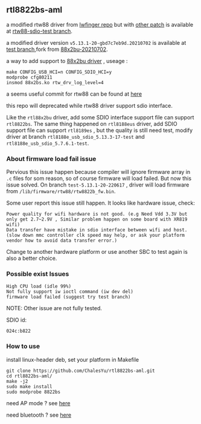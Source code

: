 
## rtl8822bs-aml

a modified rtw88 driver from [lwfinger repo](https://github.com/lwfinger/rtw88) but with [other patch](https://github.com/xdarklight/linux/commits/rtw88-sdio-20230222) is available at [rtw88-sdio-test branch](https://gitlab.com/ChalesYu/rtl8822bs-aml/tree/rtw88-sdio-test).

a modified driver version `v5.13.1-20-gbd7c7eb9d.20210702` is available at [test branch](https://github.com/ChalesYu/rtl8822bs-aml/tree/test-5.13.1-20-230201),fork from [88x2bu-20210702](https://github.com/morrownr/88x2bu-20210702).

a way to add support to [88x2bu driver](https://gitlab.com/ChalesYu/rtl8822bs-aml/tree/test-5.13.1-20-230201) , useage :

```
make CONFIG_USB_HCI=n CONFIG_SDIO_HCI=y
modprobe cfg80211
insmod 88x2bs.ko rtw_drv_log_level=4
```

a seems useful commit for rtw88 can be found at [here](https://github.com/xdarklight/linux/commit/80154847ef5ff284624a8abb2e66b690e41fb678)

this repo will deprecated while rtw88 driver support sdio interface.

Like the `rtl88x2bu` driver, add some SDIO interface support file can support `rtl8822bs`. The same thing happened on `rtl8188eus` driver, add SDIO support file can support `rtl8189es` , but the quality is still need test, modify driver at branch `rtl8188e_usb_sdio_5.13.3-17-test` and `rtl8188e_usb_sdio_5.7.6.1-test`.

### About firmware load fail issue

Pervious this issue happen because compiler will ignore firmware array in `.c` files for som reason,
 so of course firmware will load failed. But now this issue solved. On branch `test-5.13.1-20-220617` , driver will load firmware from `/lib/firmware/rtw88/rtw8822b_fw.bin`.

Some user report this issue still happen. It looks like hardware issue, check:

```
Power quality for wifi hardware is not good. (e.g Need Vdd 3.3V but only get 2.7~2.9V , Similar problem happen on some board with XR819 wifi)
Data transfer have mistake in sdio interface between wifi and host. (slow down mmc controller clk speed may help, or ask your platform vendor how to avoid data transfer error.)
```

Change to another hardware platform or use another SBC to test again is also a better choice.

### Possible exist Issues

```
High CPU load (idle 99%)
Not fully support iw ioctl command (iw dev del)
firmware load failed (suggest try test branch)
```

NOTE: Other issue are not fully tested.

SDIO id:

```
024c:b822
```

### How to use

install linux-header deb, set your platform in Makefile

```
git clone https://github.com/ChalesYu/rtl8822bs-aml.git
cd rtl8822bs-aml/
make -j2
sudo make install
sudo modprobe 8822bs
```

need AP mode ?   see [here](https://github.com/ChalesYu/rtl8822bs-aml/tree/master/getAP)

need bluetooth ? see [here](https://github.com/ChalesYu/rtl8822bs-aml/tree/master/bluetooth)
